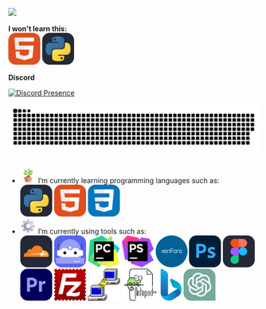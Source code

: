 ![](https://komarev.com/ghpvc/?username=moodgaga&color=lightgrey&style=for-the-badge)

<b>I won't learn this:</b> \
<img src='https://github.com/moodgaga/iconci/blob/main/iconci/HTML.svg' style='height: 64px; widht: auto;'> <img src='https://github.com/moodgaga/iconci/blob/main/iconci/Python-Dark.svg' style='height: 64px; widht: auto;'>

<b>Discord</b> 

[![Discord Presence](https://lanyard.cnrad.dev/api/396200163317776387)](https://discord.com/users/396200163317776387)

<img src='https://github.com/moodgaga/moodgaga/blob/output/github-contribution-grid-snake-dark.svg'>



- <img src='https://github.com/microsoft/fluentui-emoji/blob/main/assets/Potted%20plant/3D/potted_plant_3d.png' style='height: 32px; width: auto;'> I’m currently learning programming languages such as: \
<img src='https://github.com/Tsprnay/icons/blob/main/icons/Python-Dark.svg' style='height: 64px; widht: auto;'> <img src='https://github.com/Tsprnay/icons/blob/main/icons/HTML.svg' style='height: 64px; widht: auto;'> <img src='https://github.com/Tsprnay/icons/blob/main/icons/CSS.svg' style='height: 64px; widht: auto;'>
- <img src='https://github.com/microsoft/fluentui-emoji/blob/main/assets/Gear/3D/gear_3d.png' style='height: 32px; width: auto;'> I’m currently using tools such as: \
<img src='https://github.com/Tsprnay/icons/blob/main/icons/Cloudflare-Dark.svg' style='height: 64px; widht: auto;'> <img src='https://github.com/Tsprnay/icons/blob/main/icons/DiscordBots.svg' style='height: 64px; widht: auto;'> <img src='https://github.com/Tsprnay/icons/blob/main/icons/PyCharm_Icon.svg' style='height: 64px; widht: auto;'> <img src='https://github.com/Tsprnay/icons/blob/main/icons/PhpStorm_Icon.svg' style='height: 64px; widht: auto;'> <img src='https://github.com/Tsprnay/icons/blob/main/icons/xenforo.svg' style='height: 64px; widht: auto;'> <img src='https://github.com/Tsprnay/icons/blob/main/icons/Photoshop.svg' style='height: 64px; widht: auto;'> <img src='https://github.com/Tsprnay/icons/blob/main/icons/Figma-Dark.svg' style='height: 64px; widht: auto;'> <img src='https://github.com/Tsprnay/icons/blob/main/icons/Premiere.svg' style='height: 64px; widht: auto;'> <img src='https://github.com/Tsprnay/icons/blob/main/icons/FileZilla_logo.svg' style='height: 64px; widht: auto;'> <img src='https://github.com/Tsprnay/icons/blob/main/icons/PuTTY_Icon_upstream.svg' style='height: 64px; widht: auto;'> <img src='https://github.com/Tsprnay/icons/blob/main/icons/Notepad%2B%2B_Logo.svg' style='height: 64px; widht: auto;'> <img src='https://github.com/Tsprnay/icons/blob/main/icons/Bing_Fluent_Logo.svg' style='height: 64px; widht: auto;'> <img src='https://github.com/Tsprnay/icons/blob/main/icons/ChatGPT_logo.svg' style='height: 64px; widht: auto;'>
